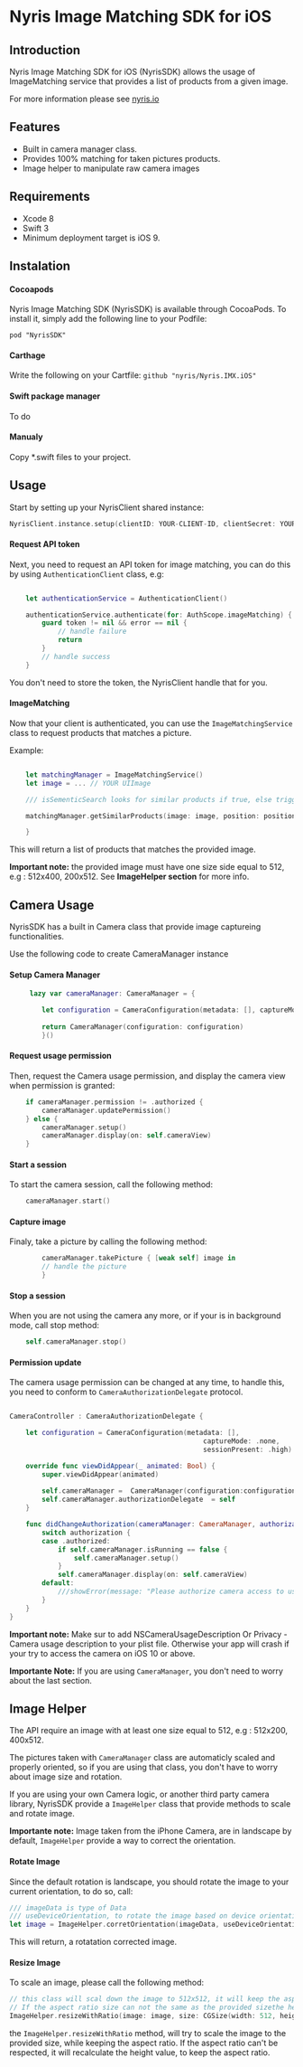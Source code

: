 Nyris Image Matching SDK for iOS
=======


Introduction
------

Nyris Image Matching SDK for iOS (NyrisSDK)  allows the usage of ImageMatching service that provides a list of products from a given image.

For more information please see [nyris.io](https://nyris.io]/)

Features
-----
* Built in camera manager class.
* Provides 100% matching for taken pictures products.
* Image helper to manipulate raw camera images


Requirements
-----
* Xcode 8
* Swift 3
* Minimum deployment target is iOS 9.

Instalation
-----

#### Cocoapods
Nyris Image Matching SDK (NyrisSDK) is available through CocoaPods. To install it, simply add the following line to your Podfile:

`pod "NyrisSDK"`


#### Carthage
Write the following on your Cartfile:
`github "nyris/Nyris.IMX.iOS"`


#### Swift package manager
To do


#### Manualy
Copy *.swift files to your project.


Usage
-----
Start by setting up your NyrisClient shared instance:

```swift
NyrisClient.instance.setup(clientID: YOUR-CLIENT-ID, clientSecret: YOUR-CLIENT-SECRET)
```

#### Request API token

Next, you need to request an API token for image matching, you can do this by using `AuthenticationClient` class, e.g:


```swift

    let authenticationService = AuthenticationClient()

    authenticationService.authenticate(for: AuthScope.imageMatching) { [weak self] (token, error) in
        guard token != nil && error == nil {
            // handle failure
            return
        }            
        // handle success
    }
```

You don't need to store the token, the NyrisClient handle that for you.

#### ImageMatching

Now that your client is authenticated, you can use the `ImageMatchingService` class to request products that matches a picture.

Example:

```swift

    let matchingManager = ImageMatchingService()
    let image = ... // YOUR UIImage

    /// isSementicSearch looks for similar products if true, else trigger image matching.

    matchingManager.getSimilarProducts(image: image, position: position, isSementicSearch: false) { [weak self] (offerList, error) in

    }
```

This will return a list of products that matches the provided image.

**Important note:** the provided image must have one size side equal to 512, e.g : 512x400, 200x512. See **ImageHelper section** for more info.


Camera Usage
----
NyrisSDK has a built in Camera class that provide image captureing functionalities.

Use the following code to create CameraManager instance

#### Setup Camera Manager
```swift
     lazy var cameraManager: CameraManager = {

        let configuration = CameraConfiguration(metadata: [], captureMode: .none, sessionPresent: SessionPreset.high)
        
        return CameraManager(configuration: configuration)
        }()

```

#### Request usage permission
Then, request the Camera usage permission, and display the camera view when permission is granted:

```swift
    if cameraManager.permission != .authorized {
        cameraManager.updatePermission()
    } else {
        cameraManager.setup()
        cameraManager.display(on: self.cameraView)
    }

```

#### Start a session
To start the camera session, call the following method:

```swift
    cameraManager.start()
```

#### Capture image

Finaly, take a picture by calling the following method:

```swift
        cameraManager.takePicture { [weak self] image in
        // handle the picture
        }
```

#### Stop a session
When you are not using the camera any more, or if your is in background mode, call stop method:

```swift
    self.cameraManager.stop()
```

#### Permission update
The camera usage permission can be changed at any time, to handle this, you need to conform to `CameraAuthorizationDelegate` protocol.

```swift

CameraController : CameraAuthorizationDelegate {

    let configuration = CameraConfiguration(metadata: [],
                                                captureMode: .none,
                                                sessionPresent: .high)

    override func viewDidAppear(_ animated: Bool) {
        super.viewDidAppear(animated)
        
        self.cameraManager =  CameraManager(configuration:configuration)
        self.cameraManager.authorizationDelegate  = self
    }

    func didChangeAuthorization(cameraManager: CameraManager, authorization: SessionSetupResult) {
        switch authorization {
        case .authorized:
            if self.cameraManager.isRunning == false {
                self.cameraManager.setup()
            }
            self.cameraManager.display(on: self.cameraView)
        default:
            ///showError(message: "Please authorize camera access to use this app"
        }
    }
}
```

**Important note:** Make sur to add NSCameraUsageDescription Or  Privacy - Camera usage description to your plist file. Otherwise your app will crash if your try to access the camera on iOS 10 or above.


**Importante Note:** If you are using `CameraManager`, you don't need to worry about the last section.


Image Helper
-----
The API require an image with at least one size equal to 512, e.g : 512x200, 400x512.

The pictures taken with `CameraManager` class are automaticly scaled and properly oriented, so if you are using that class, you don't have to worry about image size and rotation.

If you are using your own Camera logic, or another third party camera library, NyrisSDK provide a `ImageHelper` class that provide methods to scale and rotate image.

**Importante note:** Image taken from the iPhone Camera, are in landscape by default, `ImageHelper` provide a way to correct the orientation.

#### Rotate Image
Since the default rotation is landscape, you should rotate the image to your current orientation, to do so, call:


```swift
/// imageData is type of Data
/// useDeviceOrientation, to rotate the image based on device orientation
let image = ImageHelper.corretOrientation(imageData, useDeviceOrientation:true)

```
This will return, a rotatation corrected image.

#### Resize Image
To scale an image, please call the following method:

```swift
// this class will scal down the image to 512x512, it will keep the aspect ratio of the image.
// If the aspect ratio size can not the same as the provided sizethe height value will be re calculated.
ImageHelper.resizeWithRatio(image: image, size: CGSize(width: 512, height: 512))

```

the `ImageHelper.resizeWithRatio` method, will try to scale the image to the provided size, while keeping the aspect ratio. If the aspect ratio can't be respected, it will recalculate the height value, to keep the aspect ratio.